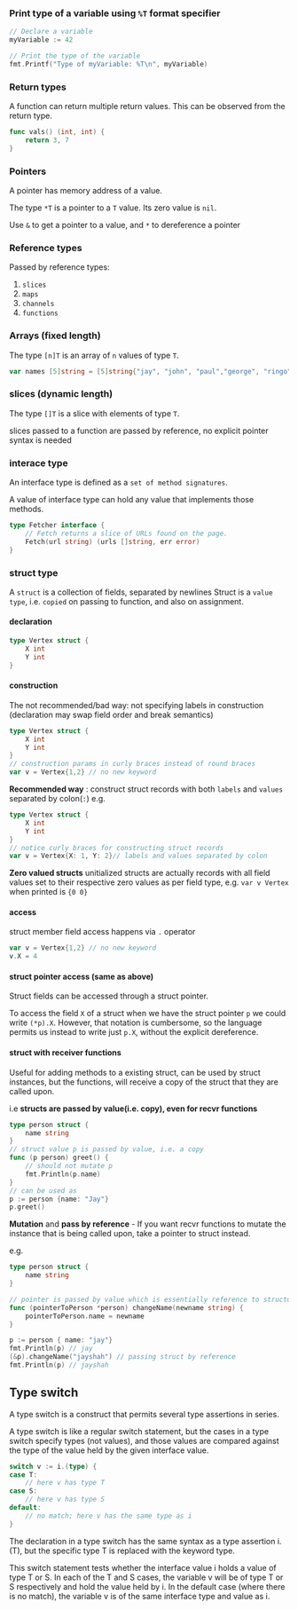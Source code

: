 
### Print type of a variable using `%T` format specifier

```go
// Declare a variable
myVariable := 42

// Print the type of the variable
fmt.Printf("Type of myVariable: %T\n", myVariable)
```

### Return types

A function can return multiple return values.
This can be observed from the return type.

```go
func vals() (int, int) {
    return 3, 7
}
```

### Pointers 

A pointer has memory address of a value.

The type `*T` is a pointer to a `T` value. Its zero value is `nil`.

Use `&` to get a pointer to a value, and `*` to dereference a pointer


### Reference types

Passed by reference types:
1. `slices`
2. `maps`
3. `channels`
4. `functions`


### Arrays (fixed length)

The type `[n]T` is an array of `n` values of type `T`.

```go
var names [5]string = [5]string{"jay", "john", "paul","george", "ringo"}
```


### slices (dynamic length)

The type `[]T` is a slice with elements of type `T`.

slices passed to a function are passed by reference,
no explicit pointer syntax is needed


### interace type
An interface type is defined as a `set of method signatures`.

A value of interface type can hold any value that implements those methods.

```go
type Fetcher interface {
	// Fetch returns a slice of URLs found on the page.
	Fetch(url string) (urls []string, err error)
}
```

### struct type

A `struct` is a collection of fields, separated by newlines
Struct is a `value type`, i.e. `copied` on passing to function, and also on assignment.

#### declaration
```go
type Vertex struct {
	X int
	Y int
}
```

#### construction

The not recommended/bad way: not specifying labels in construction (declaration may swap field order and break semantics)
```go
type Vertex struct {
	X int
	Y int
}
// construction params in curly braces instead of round braces
var v = Vertex{1,2} // no new keyword 
```

**Recommended way** : construct struct records with both `labels` and `values` separated by colon(`:`)
e.g.
```go
type Vertex struct {
    X int
    Y int
}
// notice curly braces for constructing struct records
var v = Vertex{X: 1, Y: 2}// labels and values separated by colon
```

**Zero valued structs** unitialized structs are actually records with all field
values set to their respective zero values as per field type,
e.g. `var v Vertex` when printed is `{0 0}`


#### access

struct member field access happens via `.` operator
```go
var v = Vertex{1,2} // no new keyword 
v.X = 4
```

#### struct pointer access (same as above)

Struct fields can be accessed through a struct pointer.

To access the field `X` of a struct when we have the struct pointer `p` we could write `(*p).X`. 
However, that notation is cumbersome, so the language permits us instead to write just `p.X`, without the explicit dereference.


#### struct with receiver functions

Useful for adding methods to a existing struct, can be used by struct instances,
but the functions, will receive a copy of the struct that they are called upon.

i.e **structs are passed by value(i.e. copy), even for recvr functions**
```go
type person struct {
    name string
}
// struct value p is passed by value, i.e. a copy
func (p person) greet() {
    // should not mutate p
    fmt.Println(p.name)
}
// can be used as
p := person {name: "Jay"}
p.greet()
```

**Mutation** and **pass by reference** - 
If you want recvr functions to mutate the instance that 
is being called upon, take a pointer to struct instead.

e.g.
```go
type person struct {
    name string
}

// pointer is passed by value which is essentially reference to structu
func (pointerToPerson *person) changeName(newname string) {
    pointerToPerson.name = newname
}

p := person { name: "jay"}
fmt.Println(p) // jay
(&p).changeName("jayshah") // passing struct by reference
fmt.Println(p) // jayshah
```

## Type switch

A type switch is a construct that permits several type assertions in series.

A type switch is like a regular switch statement, but the cases in a type switch specify types (not values), and those values are compared against the type of the value held by the given interface value.
```go
switch v := i.(type) {
case T:
    // here v has type T
case S:
    // here v has type S
default:
    // no match; here v has the same type as i
}
```
The declaration in a type switch has the same syntax as a type assertion i.(T), but the specific type T is replaced with the keyword type.

This switch statement tests whether the interface value i holds a value of type T or S. In each of the T and S cases, the variable v will be of type T or S respectively and hold the value held by i. In the default case (where there is no match), the variable v is of the same interface type and value as i.

